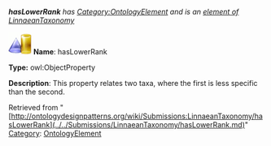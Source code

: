 ___hasLowerRank__ has [Category:OntologyElement](../../Category/OntologyElement.md "Category:OntologyElement") and is an [element of](../../Property/ElementOf.md "Property:ElementOf") [LinnaeanTaxonomy](../../Submissions/LinnaeanTaxonomy.md "Submissions:LinnaeanTaxonomy")_


  




[![ObjectProperty](../../images/thumb/c/c3/ObjectProperty.gif/45px-ObjectProperty.gif)](../../Image/ObjectProperty.gif.md "ObjectProperty")
__Name__: hasLowerRank 


__Type:__ owl:ObjectProperty 


__Description__: This property relates two taxa, where the first is less specific than the second. 





Retrieved from "[http://ontologydesignpatterns.org/wiki/Submissions:LinnaeanTaxonomy/hasLowerRank](../../Submissions/LinnaeanTaxonomy/hasLowerRank.md)"
 [Category](http://ontologydesignpatterns.org/wiki/Special:Categories "Special:Categories"): [OntologyElement](../../Category/OntologyElement.md "Category:OntologyElement")